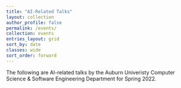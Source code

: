 ```yaml
---
title: "AI-Related Talks"
layout: collection
author_profile: false
permalink: /events/
collection: events
entries_layout: grid
sort_by: date
classes: wide
sort_order: forward
---
```


<!-- $[1]Talks will be 4-5pm CT on Wednesdays @ Shelby 3129 (CSSE Seminar Room)$ -->
The following are AI-related talks by the Auburn Univeristy Computer Science & Software Engineering Department for Spring 2022.
